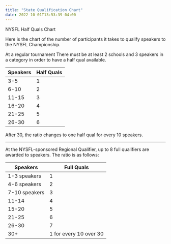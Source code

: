 ```yaml
---
title: "State Qualification Chart"
date: 2022-10-01T13:53:39-04:00
---
```


NYSFL Half Quals Chart

Here is the chart of the number of participants it takes to qualify speakers to the NYSFL Championship.

At a regular tournament
There must be at least 2 schools and 3 speakers in a category in order to have a half qual available.

| Speakers | Half Quals |
| -------- | ---------- |
| 3-5      | 1          |
| 6-10     | 2          |
| 11-15    | 3          |
| 16-20    | 4          |
| 21-25    | 5          |
| 26-30    | 6          |

After 30, the ratio changes to one half qual for every 10 speakers.

---

At the NYSFL-sponsored Regional Qualifier, up to 8 full qualifiers are awarded to speakers. The ratio is as follows:

| Speakers      | Full Quals             |
| ------------- | ---------------------- |
| 1-3 speakers  | 1                      |
| 4-6 speakers  | 2                      |
| 7-10 speakers | 3                      |
| 11-14         | 4                      |
| 15-20         | 5                      |
| 21-25         | 6                      |
| 26-30         | 7                      |
| 30+           | 1 for every 10 over 30 |
